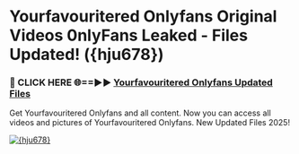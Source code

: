 # Yourfavouritered Onlyfans Original Videos 0nlyFans Leaked - Files Updated! ({hju678})

<h3>🔴 CLICK HERE 🌐==►► <a href="https://tinyurl.com/ms9xzufz" rel="nofollow">Yourfavouritered Onlyfans Updated Files</a></h3>

Get Yourfavouritered Onlyfans and all content. Now you can access all videos and pictures of Yourfavouritered Onlyfans. New Updated Files 2025!

[![{hju678}](https://i.imgur.com/PQ7UWWw.gif)](https://tinyurl.com/ms9xzufz)